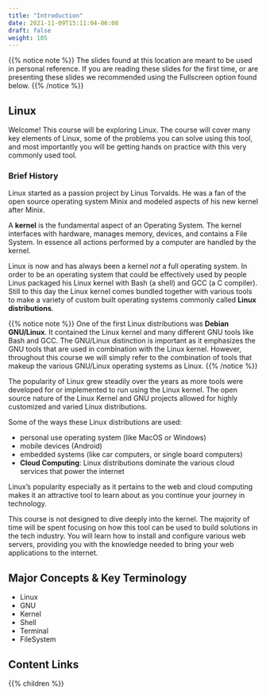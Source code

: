 ```yaml
---
title: "Introduction"
date: 2021-11-09T15:11:04-06:00
draft: false
weight: 105
---
```


{{% notice note %}}
The slides found at this location are meant to be used in personal reference. If you are reading these slides for the first time, or are presenting these slides we recommended using the Fullscreen option found below.
{{% /notice %}}

## Linux

Welcome! This course will be exploring Linux. The course will cover many key elements of Linux, some of the problems you can solve using this tool, and most importantly you will be getting hands on practice with this very commonly used tool.

### Brief History

Linux started as a passion project by Linus Torvalds. He was a fan of the open source operating system Minix and modeled aspects of his new kernel after Minix. 

A **kernel** is the fundamental aspect of an Operating System. The kernel interfaces with hardware, manages memory, devices, and contains a File System. In essence all actions performed by a computer are handled by the kernel. 

Linux is now and has always been a kernel *not* a full operating system. In order to be an operating system that could be effectively used by people Linus packaged his Linux kernel with Bash (a shell) and GCC (a C compiler). Still to this day the Linux kernel comes bundled together with various tools to make a variety of custom built operating systems commonly called **Linux distributions**. 

{{% notice note %}}
One of the first Linux distributions was **Debian GNU/Linux**. It contained the Linux kernel and many different GNU tools like Bash and GCC. The GNU/Linux distinction is important as it emphasizes the GNU tools that are used in combination with the Linux kernel. However, throughout this course we will simply refer to the combination of tools that makeup the various GNU/Linux operating systems as Linux. 
{{% /notice %}}

The popularity of Linux grew steadily over the years as more tools were developed for or implemented to run using the Linux kernel. The open source nature of the Linux Kernel and GNU projects allowed for highly customized and varied Linux distributions. 

Some of the ways these Linux distributions are used: 
- personal use operating system (like MacOS or Windows)
- mobile devices (Android)
- embedded systems (like car computers, or single board computers)
- **Cloud Computing**: Linux distributions dominate the various cloud services that power the internet

Linux’s popularity especially as it pertains to the web and cloud computing makes it an attractive tool to learn about as you continue your journey in technology.

This course is not designed to dive deeply into the kernel. The majority of time will be spent focusing on how this tool can be used to build solutions in the tech industry. You will learn how to install and configure various web servers, providing you with the knowledge needed to bring your web applications to the internet.

## Major Concepts & Key Terminology

- Linux
- GNU
- Kernel
- Shell
- Terminal
- FileSystem

## Content Links

{{% children %}}